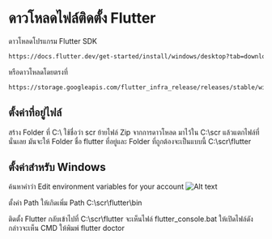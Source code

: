 # ดาวโหลดไฟล์ติดตั้ง Flutter
ดาวโหลดโปรแกรม Flutter SDK
```markdown
https://docs.flutter.dev/get-started/install/windows/desktop?tab=download
```

หรือดาวโหลดโดยตรงที่
```markdown
https://storage.googleapis.com/flutter_infra_release/releases/stable/windows/flutter_windows_3.19.1-stable.zip
```

## ตั้งค่าที่อยู่ไฟล์

สร้าง Folder ที่ C:\ ใช้ชื่อว่า scr 
ย้ายไฟล์ Zip จากการดาวโหลด มาไว้ใน C:\scr แล้วแตกไฟล์ที่นั่นเลย มันจะให้ Folder ชื่อ flutter
ที่อยู่และ Folder ที่ถูกต้องจะเป็นแบบนี้ C:\scr\flutter

## ตั้งค่าสำหรับ Windows

ค้นหาคำว่า Edit environment variables for your account
 ![Alt text](/img/win1.jpg)

ตั้งค่า Path ให้เกิดเพิ่ม Path C:\scr\flutter\bin
 
 
ติดตั้ง Flutter
กลับเข้าไปที่ C:\scr\flutter จะเห็นไฟล์ flutter_console.bat ให้เปิดไฟล์ดังกล่าวจะเห็น CMD ให้พิมพ์ flutter doctor
 
